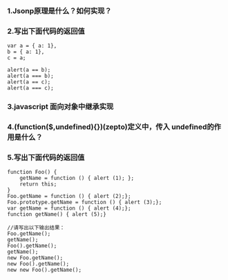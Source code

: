 ### 1.Jsonp原理是什么？如何实现？

### 2.写出下面代码的返回值

```
var a = { a: 1},
b = { a: 1},
c = a;

alert(a == b);
alert(a === b);
alert(a == c);
alert(a === c);
```

### 3.javascript 面向对象中继承实现

### 4.(function($,undefined){})(zepto)定义中，传入 undefined的作用是什么？

### 5.写出下面代码的返回值

```
function Foo() {
    getName = function () { alert (1); };
    return this;
}
Foo.getName = function () { alert (2);};
Foo.prototype.getName = function () { alert (3);};
var getName = function () { alert (4);};
function getName() { alert (5);}

//请写出以下输出结果：
Foo.getName();
getName();
Foo().getName();
getName();
new Foo.getName();
new Foo().getName();
new new Foo().getName();
```
